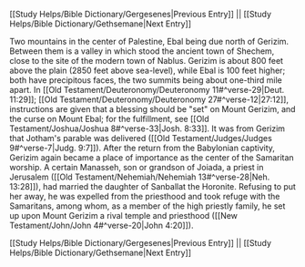 [[Study Helps/Bible Dictionary/Gergesenes|Previous Entry]]  ||  [[Study Helps/Bible Dictionary/Gethsemane|Next Entry]]

 Two mountains in the center of Palestine, Ebal being due north of Gerizim. Between them is a valley in which stood the ancient town of Shechem, close to the site of the modern town of Nablus. Gerizim is about 800 feet above the plain (2850 feet above sea-level), while Ebal is 100 feet higher; both have precipitous faces, the two summits being about one-third mile apart. In [[Old Testament/Deuteronomy/Deuteronomy 11#^verse-29|Deut. 11:29]]; [[Old Testament/Deuteronomy/Deuteronomy 27#^verse-12|27:12]], instructions are given that a blessing should be "set" on Mount Gerizim, and the curse on Mount Ebal; for the fulfillment, see [[Old Testament/Joshua/Joshua 8#^verse-33|Josh. 8:33]]. It was from Gerizim that Jotham's parable was delivered ([[Old Testament/Judges/Judges 9#^verse-7|Judg. 9:7]]). After the return from the Babylonian captivity, Gerizim again became a place of importance as the center of the Samaritan worship. A certain Manasseh, son or grandson of Joiada, a priest in Jerusalem ([[Old Testament/Nehemiah/Nehemiah 13#^verse-28|Neh. 13:28]]), had married the daughter of Sanballat the Horonite. Refusing to put her away, he was expelled from the priesthood and took refuge with the Samaritans, among whom, as a member of the high priestly family, he set up upon Mount Gerizim a rival temple and priesthood ([[New Testament/John/John 4#^verse-20|John 4:20]]).

[[Study Helps/Bible Dictionary/Gergesenes|Previous Entry]]  ||  [[Study Helps/Bible Dictionary/Gethsemane|Next Entry]]